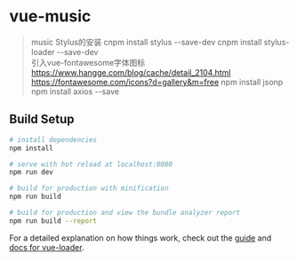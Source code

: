 # vue-music

> music
Stylus的安装
cnpm install stylus --save-dev
cnpm install stylus-loader --save-dev  
引入vue-fontawesome字体图标 https://www.hangge.com/blog/cache/detail_2104.html
https://fontawesome.com/icons?d=gallery&m=free
npm install jsonp
npm install axios --save



## Build Setup

``` bash
# install dependencies
npm install

# serve with hot reload at localhost:8080
npm run dev

# build for production with minification
npm run build

# build for production and view the bundle analyzer report
npm run build --report
```

For a detailed explanation on how things work, check out the [guide](http://vuejs-templates.github.io/webpack/) and [docs for vue-loader](http://vuejs.github.io/vue-loader).
